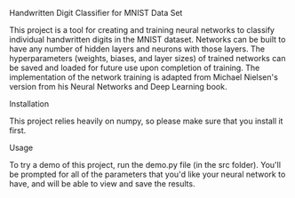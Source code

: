 Handwritten Digit Classifier for MNIST Data Set

This project is a tool for creating and training neural networks to classify individual handwritten digits in the MNIST dataset. Networks can be built 
to have any number of hidden layers and neurons with those layers. The hyperparameters (weights, biases, and layer sizes) of trained networks can be saved and loaded for future use upon completion of training. The implementation of the network training is adapted from Michael Nielsen's version from his Neural Networks and Deep Learning book.

Installation

This project relies heavily on numpy, so please make sure that you install it first. 

Usage

To try a demo of this project, run the demo.py file (in the src folder). You'll be prompted for all of the parameters
that you'd like your neural network to have, and will be able to view and save the results.
